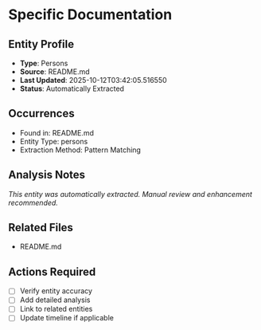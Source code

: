 # Specific Documentation

## Entity Profile
- **Type**: Persons
- **Source**: README.md
- **Last Updated**: 2025-10-12T03:42:05.516550
- **Status**: Automatically Extracted

## Occurrences
- Found in: README.md
- Entity Type: persons
- Extraction Method: Pattern Matching

## Analysis Notes
*This entity was automatically extracted. Manual review and enhancement recommended.*

## Related Files
- README.md

## Actions Required
- [ ] Verify entity accuracy
- [ ] Add detailed analysis
- [ ] Link to related entities
- [ ] Update timeline if applicable
